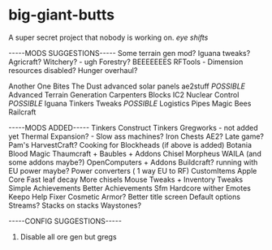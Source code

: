# big-giant-butts
A super secret project that nobody is working on. *eye shifts*

-----MODS SUGGESTIONS-----
Some terrain gen mod?
Iguana tweaks?
Agricraft?
Witchery? - ugh
Forestry? BEEEEEEES
RFTools - Dimension resources disabled?
Hunger overhaul?

Another One Bites The Dust
advanced solar panels
ae2stuff
*POSSIBLE* Advanced Terrain Generation
Carpenters Blocks
IC2 Nuclear Control
*POSSIBLE* Iguana Tinkers Tweaks
*POSSIBLE* Logistics Pipes
Magic Bees
Railcraft





-----MODS ADDED-----
Tinkers Construct
Tinkers Gregworks - not added yet
Thermal Expansion? - Slow ass machines?
Iron Chests
AE2? Late game?
Pam's HarvestCraft?
Cooking for Blockheads (if above is added)
Botania
Blood Magic
Thaumcraft + Baubles + Addons
Chisel
Morpheus
WAILA (and some addons maybe?)
OpenComputers + Addons
Buildcraft? running with EU power maybe?
Power converters ( 1 way EU to RF)
CustomItems
Apple Core
Fast leaf decay
More chisels
Mouse Tweaks + Inventory Tweaks
Simple Achievements
Better Achievements
Sfm
Hardcore wither
Emotes Keepo
Help Fixer
Cosmetic Armor?
Better title screen
Default options
Streams?
Stacks on stacks
Waystones?


-----CONFIG SUGGESTIONS-----
1) Disable all ore gen but gregs
